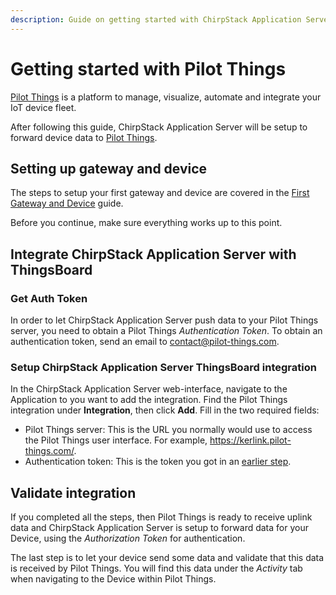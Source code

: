 ```yaml
---
description: Guide on getting started with ChirpStack Application Server and Pilot Things.
---
```


# Getting started with Pilot Things

[Pilot Things](https://www.pilot-things.com/) is a platform to manage, visualize, automate and integrate your IoT device fleet.

After following this guide, ChirpStack Application Server will be setup to forward device data to [Pilot Things](https://www.pilot-things.com/).

## Setting up gateway and device

The steps to setup your first gateway and device are covered in the [First Gateway and Device](first-gateway-device.md) guide.

Before you continue, make sure everything works up to this point.

## Integrate ChirpStack Application Server with ThingsBoard

### Get Auth Token

In order to let ChirpStack Application Server push data to your Pilot Things server, you need to obtain a Pilot Things _Authentication Token_. To obtain an authentication token, send an email to [contact@pilot-things.com](mailto:contact@pilot-things.com).

### Setup ChirpStack Application Server ThingsBoard integration

In the ChirpStack Application Server web-interface, navigate to the Application to you want to add the integration. Find the Pilot Things integration under **Integration**, then click **Add**. Fill in the two required fields:

* Pilot Things server: This is the URL you normally would use to access the Pilot Things user interface. For example, https://kerlink.pilot-things.com/.
* Authentication token: This is the token you got in an [earlier step](#get-auth-token).

## Validate integration

If you completed all the steps, then Pilot Things is ready to receive uplink data and ChirpStack Application Server is setup to forward data for your Device, using the _Authorization Token_ for authentication.

The last step is to let your device send some data and validate that this data is received by Pilot Things. You will find this data under the _Activity_ tab when navigating to the Device within Pilot Things.
